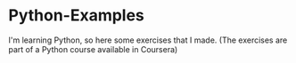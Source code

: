 # Python-Examples
I'm learning Python, so here some exercises that I made. (The exercises are part of a Python course available in Coursera)
